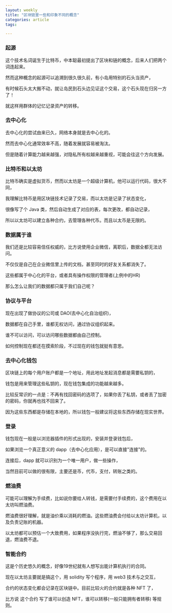 ```yaml
---
layout: weekly
title: "区块链里一些和印象不同的概念"
categories: article
tags:

---
```


### 起源

这个技术名词诞生于比特币，中本聪最初提出了区块和链的概念，后来人们把两个词连起来。

然而这种概念的起源可以追溯到很久很久前，有小岛用特别的石头当资产，

有时候石头太大搬不动，就让岛民到石头边见证这个交易，这个石头现在归另一方了！

就这样用群体的记忆记录资产的转移。

### 去中心化

去中心化的尝试由来已久，网络本身就是去中心化的。

然而去中心化通常效率不高，随着发展就容易被淘汰。

但是随着计算能力越来越强，对隐私所有权越来越重视，可能会往这个方向发展。

### 比特币和以太坊

比特币确实是虚拟货币，然而以太坊是一个超级计算机，他可以运行代码，很大不同，

我理解比特币是用区块链技术记录了交易，而以太坊是记录了状态变化，

很像写了个 Java 类，然后自动生成了对应的表，每次更改，都自动记录，

所以以太坊可以建立各种合约，去管理各种代币。而且以太币是无限的。

### 数据属于谁

我们还是比较容易信任权威的，比方说使用企业微信，离职后，数据全都无法访问。

不仅仅是自己在企业微信里上传的文档，甚至同时的好友关系都消失了。

这些都属于中心化的平台，或者具有操作权限的管理者(上例中的HR)

那么怎么让我们的数据都只属于我们自己呢？

### 协议与平台

现在出现了做协议的公司或 DAO(去中心化自治组织)，

数据都在自己手里，谁都无权访问，通过协议组织起来。

谁不可以访问，可以访问哪些数据都由自己控制。

如何控制现在都还在摸索阶段，不过现在的钱包就挺有意思。

### 去中心化钱包

区块链上的每个用户账户都是一个地址，用此地址发起消息都是需要私钥的，

钱包是用来管理这些私钥的，现在钱包集成的功能越来越多。

比较反常识的一点是：不再有找回密码的选项了，如果你丢了私钥，或者丢了加密的密码，你就再也找不回来了。

因为这些东西都是存储在本地的，所以钱包一般建议将这些东西存储在现实世界。

### 登录

钱包现在一般是以浏览器插件的形式出现的，安装并登录钱包后，

如果浏览一个真正意义的 dapp（去中心化应用），是可以直接"连接"的。

连接后，dapp 就可以识别为一个唯一用户，做一些操作，

当然目前可以做的很有限，主要还是币，代币，支付，转账之类的。

### 燃油费

可能可以理解为手续费，比如说你要给人转钱，是需要付手续费的，这个费用在以太坊叫燃油费。

燃油费很好理解，就是油价乘以消耗的燃油。这些燃油费会付给以太坊计算机，以及负责记账的机器。

以太坊都可以预估一个大致费用，如果程序没执行完，燃油不够了，那么交易回退，燃油费不退。

### 智能合约

这是个历史悠久的概念，好像19世纪就有人想写出能计算机执行的合同。

现在以太坊主要就是搞这个，用 solidity 写个程序，用 web3 技术与之交互，

合约的状态变化都会记录在区块链中。目前比较火的合约就是各种 NFT 了，

比方说 这个合约 写了谁可以创造 NFT，谁可以转移(一般只能拥有者转移) 等规则。






